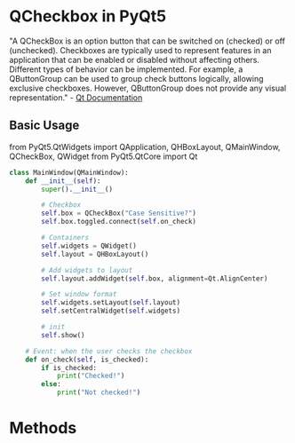 # QCheckbox in PyQt5
"A QCheckBox is an option button that can be switched on (checked) or off (unchecked). Checkboxes are typically used to represent features in an application that
can be enabled or disabled without affecting others. Different types of behavior can be implemented. For example, a QButtonGroup can be used to group check buttons logically, 
allowing exclusive checkboxes. However, QButtonGroup does not provide any visual representation." - [Qt Documentation](https://doc.qt.io/qt-5/qcheckbox.html)

## Basic Usage
from PyQt5.QtWidgets import QApplication, QHBoxLayout, QMainWindow, QCheckBox, QWidget
from PyQt5.QtCore import Qt

```Python
class MainWindow(QMainWindow):
    def __init__(self):
        super().__init__()

        # Checkbox
        self.box = QCheckBox("Case Sensitive?")
        self.box.toggled.connect(self.on_check)

        # Containers 
        self.widgets = QWidget()
        self.layout = QHBoxLayout()

        # Add widgets to layout
        self.layout.addWidget(self.box, alignment=Qt.AlignCenter)

        # Set window format
        self.widgets.setLayout(self.layout)
        self.setCentralWidget(self.widgets)

        # init
        self.show()

    # Event: when the user checks the checkbox
    def on_check(self, is_checked):
        if is_checked:
            print("Checked!")
        else:
            print("Not checked!")
```

# Methods

## 

##

##
